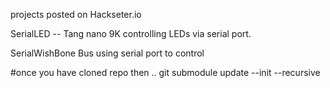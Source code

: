 projects posted on Hackseter.io

SerialLED -- Tang nano 9K controlling LEDs via serial port. 

SerialWishBone Bus using serial port to control 

#once you have cloned repo then .. 
git submodule update --init --recursive
